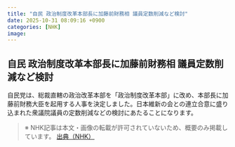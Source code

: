 ```yaml
---
title: "自民 政治制度改革本部長に加藤前財務相 議員定数削減など検討"
date: 2025-10-31 08:09:16 +0900
categories: [NHK]
image: 
---
```

## 自民 政治制度改革本部長に加藤前財務相 議員定数削減など検討

自民党は、総裁直轄の政治改革本部を「政治制度改革本部」に改め、本部長に加藤前財務大臣を起用する人事を決定しました。日本維新の会との連立合意に盛り込まれた衆議院議員の定数削減などの検討にあたることになります。

> ※ NHK記事は本文・画像の転載が許可されていないため、概要のみ掲載しています。
[出典（NHK）](http://www3.nhk.or.jp/news/html/20251031/k10014964601000.html)
